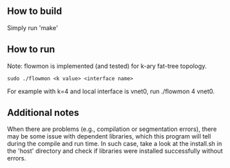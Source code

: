 ## How to build

Simply run 'make'


## How to run

Note: flowmon is implemented (and tested) for k-ary fat-tree topology.

```
sudo ./flowmon <k value> <interface name>
```

For example with k=4 and local interface is vnet0, run ./flowmon 4 vnet0.


## Additional notes

When there are problems (e.g., compilation or segmentation errors), there may be
some issue with dependent libraries, which this program will tell during the
compile and run time. In such case, take a look at the install.sh in the 'host'
directory and check if libraries were installed successfully without errors.
